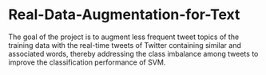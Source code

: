 # Real-Data-Augmentation-for-Text

The goal of the project is to augment less frequent tweet topics of the training data with the real-time tweets of Twitter containing similar and associated words, thereby addressing the class imbalance among tweets to improve the classification performance of SVM.
